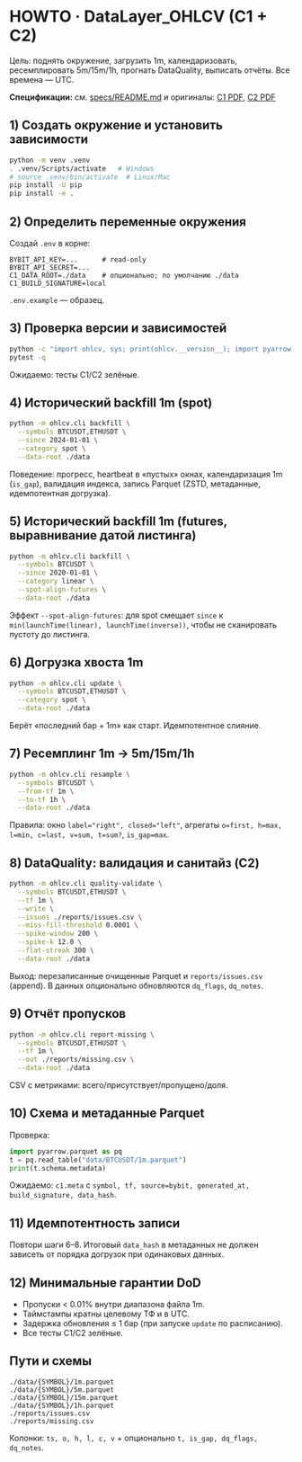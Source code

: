 # HOWTO · DataLayer_OHLCV (C1 + C2)

Цель: поднять окружение, загрузить 1m, календаризовать, ресемплировать 5m/15m/1h, прогнать DataQuality, выписать отчёты. Все времена — UTC.

**Спецификации:** см. [specs/README.md](./specs/README.md) и оригиналы:
[C1 PDF](./specs/C1.%20Data%20Layer%20%28Постановка%20задачи%29.pdf),
[C2 PDF](./specs/C2.%20Data%20Quality%20%28Потановка%20задачи%29.pdf)

## 1) Создать окружение и установить зависимости

```bash
python -m venv .venv
. .venv/Scripts/activate   # Windows
# source .venv/bin/activate  # Linux/Mac
pip install -U pip
pip install -e .
```

## 2) Определить переменные окружения

Создай `.env` в корне:

```
BYBIT_API_KEY=...      # read-only
BYBIT_API_SECRET=...
C1_DATA_ROOT=./data    # опционально; по умолчанию ./data
C1_BUILD_SIGNATURE=local
```

`.env.example` — образец.

## 3) Проверка версии и зависимостей

```bash
python -c "import ohlcv, sys; print(ohlcv.__version__); import pyarrow, pandas; print('ok')"
pytest -q
```

Ожидаемо: тесты C1/C2 зелёные.

## 4) Исторический backfill 1m (spot)

```bash
python -m ohlcv.cli backfill \
  --symbols BTCUSDT,ETHUSDT \
  --since 2024-01-01 \
  --category spot \
  --data-root ./data
```

Поведение: прогресс, heartbeat в «пустых» окнах, календаризация 1m (`is_gap`), валидация индекса, запись Parquet (ZSTD, метаданные, идемпотентная догрузка).

## 5) Исторический backfill 1m (futures, выравнивание датой листинга)

```bash
python -m ohlcv.cli backfill \
  --symbols BTCUSDT \
  --since 2020-01-01 \
  --category linear \
  --spot-align-futures \
  --data-root ./data
```

Эффект `--spot-align-futures`: для spot смещает `since` к `min(launchTime(linear), launchTime(inverse))`, чтобы не сканировать пустоту до листинга.

## 6) Догрузка хвоста 1m

```bash
python -m ohlcv.cli update \
  --symbols BTCUSDT,ETHUSDT \
  --category spot \
  --data-root ./data
```

Берёт «последний бар + 1m» как старт. Идемпотентное слияние.

## 7) Ресемплинг 1m → 5m/15m/1h

```bash
python -m ohlcv.cli resample \
  --symbols BTCUSDT \
  --from-tf 1m \
  --to-tf 1h \
  --data-root ./data
```

Правила: окно `label="right", closed="left"`, агрегаты `o=first, h=max, l=min, c=last, v=sum, t=sum?`, `is_gap=max`.

## 8) DataQuality: валидация и санитайз (C2)

```bash
python -m ohlcv.cli quality-validate \
  --symbols BTCUSDT,ETHUSDT \
  --tf 1m \
  --write \
  --issues ./reports/issues.csv \
  --miss-fill-threshold 0.0001 \
  --spike-window 200 \
  --spike-k 12.0 \
  --flat-streak 300 \
  --data-root ./data
```

Выход: перезаписанные очищенные Parquet и `reports/issues.csv` (append). В данных опционально обновляются `dq_flags`, `dq_notes`.

## 9) Отчёт пропусков

```bash
python -m ohlcv.cli report-missing \
  --symbols BTCUSDT,ETHUSDT \
  --tf 1m \
  --out ./reports/missing.csv \
  --data-root ./data
```

CSV с метриками: всего/присутствует/пропущено/доля.

## 10) Схема и метаданные Parquet

Проверка:

```python
import pyarrow.parquet as pq
t = pq.read_table("data/BTCUSDT/1m.parquet")
print(t.schema.metadata)
```

Ожидаемо: `c1.meta` с `symbol, tf, source=bybit, generated_at, build_signature, data_hash`.

## 11) Идемпотентность записи

Повтори шаги 6–8. Итоговый `data_hash` в метаданных не должен зависеть от порядка догрузок при одинаковых данных.

## 12) Минимальные гарантии DoD

* Пропуски < 0.01% внутри диапазона файла 1m.
* Таймстампы кратны целевому ТФ и в UTC.
* Задержка обновления ≤ 1 бар (при запуске `update` по расписанию).
* Все тесты C1/C2 зелёные.

## Пути и схемы

```
./data/{SYMBOL}/1m.parquet
./data/{SYMBOL}/5m.parquet
./data/{SYMBOL}/15m.parquet
./data/{SYMBOL}/1h.parquet
./reports/issues.csv
./reports/missing.csv
```

Колонки: `ts, o, h, l, c, v` + опционально `t, is_gap, dq_flags, dq_notes`.
